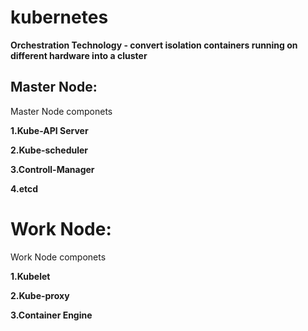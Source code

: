 kubernetes
==========

**Orchestration Technology - convert isolation containers running on different hardware into a cluster**

Master Node:
-----------
Master Node componets

**1.Kube-API Server**

**2.Kube-scheduler**

**3.Controll-Manager**

**4.etcd**

Work Node:
==========
Work Node componets

**1.Kubelet**

**2.Kube-proxy**

**3.Container Engine**

